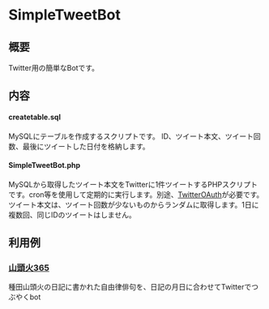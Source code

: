 # SimpleTweetBot

## 概要
Twitter用の簡単なBotです。

## 内容
#### createtable.sql
MySQLにテーブルを作成するスクリプトです。
ID、ツイート本文、ツイート回数、最後にツイートした日付を格納します。

#### SimpleTweetBot.php
MySQLから取得したツイート本文をTwitterに1件ツイートするPHPスクリプトです。cron等を使用して定期的に実行します。別途、[TwitterOAuth](https://github.com/abraham/twitteroauth)が必要です。
ツイート本文は、ツイート回数が少ないものからランダムに取得します。1日に複数回、同じIDのツイートはしません。

## 利用例
### [山頭火365](https://twitter.com/santoka365)
種田山頭火の日記に書かれた自由律俳句を、日記の月日に合わせてTwitterでつぶやくbot
